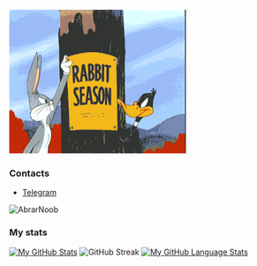 <img src= "https://raw.githubusercontent.com/AbrarNoob/blah-blah/main/m9Ie58N.gif" height="260" width="320" class="center"> </h2>

### Contacts
-  [Telegram](https://telegram.me/AbrarNoob)

<p align="left"> <img src="https://komarev.com/ghpvc/?username=AbrarNoob&label=Profile%20Viewed&color=red" alt="AbrarNoob" /> </p>


### My stats
[![My GitHub Stats](https://github-readme-stats.vercel.app/api/?username=AbrarNoob&count_private=true&theme=blue-green&hide_border=true&border_radius=10&showicons=true)]()
![GitHub Streak](https://github-readme-streak-stats.herokuapp.com?user=AbrarNoob&theme=blue-green&hide_border=true&border_radius=10&showicons=true)
[![My GitHub Language Stats](https://github-readme-stats.vercel.app/api/top-langs/?username=AbrarNoob&langs_count=4&theme=blue-green&hide_border=true&border_radius=10)]()
